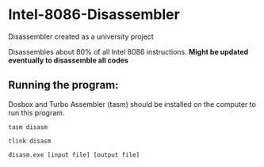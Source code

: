 # Intel-8086-Disassembler
Disassembler created as a university project

Disassembles about 80% of all Intel 8086 instructions.
**Might be updated eventually to disassemble all codes**

## Running the program:
Dosbox and Turbo Assembler (tasm) should be installed on the computer to run this program.

`tasm disasm`

`tlink disasm`

`disasm.exe [input file] [output file]`

